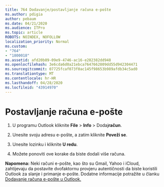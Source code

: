 ```yaml
---
title: 764 Dodavanje/postavljanje računa e-pošte
ms.author: pdigia
author: pebaum
ms.date: 04/21/2020
ms.audience: ITPro
ms.topic: article
ROBOTS: NOINDEX, NOFOLLOW
localization_priority: Normal
ms.custom:
- "764"
- "1800018"
ms.assetid: afd20b89-09e9-4746-ac16-e282382dd948
ms.openlocfilehash: 3e6cda6d0a21ebca7647662809dd55d942304471
ms.sourcegitcommit: 07725fcaf073f0ac145f98653b989afdb34c5ad0
ms.translationtype: MT
ms.contentlocale: hr-HR
ms.lasthandoff: 04/28/2020
ms.locfileid: "43914970"
---
```

# <a name="set-up-email-accounts"></a>Postavljanje računa e-pošte

1. U programu Outlook kliknite **File** > **Info** > Dodaj**račun**.

2. Unesite svoju adresu e-pošte, a zatim kliknite **Poveži se**.

3. Unesite lozinku i kliknite **U redu**.

4. Možete ponoviti ove korake da biste dodali više računa.

**Napomena:** Neki računi e-pošte, kao što su Gmail, Yahoo i iCloud, zahtijevaju da postavite dvofaktornu provjeru autentičnosti da biste koristili Outlook za slanje i primanje e-pošte. Dodatne informacije potražite u članku [Dodavanje računa e-pošte u Outlook.](https://support.office.com/article/6e27792a-9267-4aa4-8bb6-c84ef146101b.aspx)
  